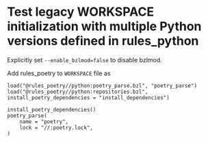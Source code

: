 # Test legacy WORKSPACE initialization with multiple Python versions defined in rules_python

Explicitly set `--enable_bzlmod=false` to disable bzlmod.

Add rules_poetry to `WORKSPACE` file as
```
load("@rules_poetry//python:poetry_parse.bzl", "poetry_parse")
load("@rules_poetry//python:repositories.bzl", install_poetry_dependencies = "install_dependencies")

install_poetry_dependencies()
poetry_parse(
    name = "poetry",
    lock = "//:poetry.lock",
)
```
